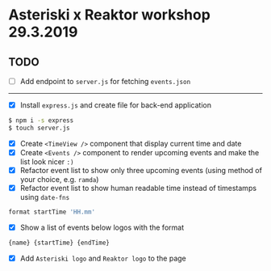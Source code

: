 # Asteriski x Reaktor workshop 29.3.2019

## TODO
  - [ ] Add endpoint to `server.js` for fetching `events.json`
---
- [x] Install `express.js` and create file for back-end application
 ```bash
$ npm i -s express
$ touch server.js
 ```
- [x] Create `<TimeView />` component that display current time and date
 - [x] Create `<Events />` component to render upcoming events and make the list look nicer `:)`
 - [x] Refactor event list to show only three upcoming events (using method of your choice, e.g. `ramda`)
- [x] Refactor event list to show human readable time instead of timestamps using `date-fns`
```javascript
format startTime 'HH.mm'
```
 - [x] Show a list of events below logos with the format 
```javascript
{name} {startTime} {endTime}
```
- [x] Add `Asteriski logo` and `Reaktor logo` to the page
